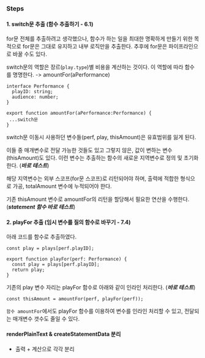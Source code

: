 ### Steps

#### 1. switch문 추출 (함수 추출하기 - 6.1)
for문 전체를 추출하려고 생각했으나, 함수가 하는 일을 최대한 명확하게 만들기 위한 목적으로 for문은 그대로 유지하고 내부 로직만을 추출한다. 
추후에 for문은 파이프라인으로 바꿀 수도 있다.

switch문의 역할은 장르(``play.type``)별 비용을 계산하는 것이다.
이 역할에 따라 함수를 명명한다. -> amountFor(aPerformance)

```
interface Performance {
  playID: string;
  audience: number;
}

export function amountFor(aPerformance:Performance) {
 ...switch문
}
```

switch문 이동시 사용하던 변수들(perf, play, thisAmount)은 유효범위를 잃게 된다. 

이들 중 매개변수로 전달 가능한 것들도 있고 그렇지 않은, 값이 변하는 변수(thisAmount)도 있다.
이런 변수는 추출하는 함수의 새로운 지역변수로 정의 및 초기화한다. (***바로 테스트***)

해당 지역변수는 외부 스코프(for문 스코프)로 리턴되어야 하며, 출력에 적합한 형식으로 가공, totalAmount 변수에 누적되어야 한다.

기존 thisAmount 변수로 amountFor의 리턴을 할당해서 필요한 연산을 수행한다. (***statement 함수 바로 테스트***)

#### 2. playFor 추출 (임시 변수를 질의 함수로 바꾸기 - 7.4)
아래 코드를 함수로 추출하였다.
```
const play = plays[perf.playID];
```

```
export function playFor(perf: Performance) {
  const play = plays[perf.playID];
  return play;
}
```

기존의 play 변수 자리는 playFor 함수로 아래와 같이 인라인 처리한다. (***바로 테스트***)

```
const thisAmount = amountFor(perf, playFor(perf));
```

``함수 amountFor``에서도 playFor 함수를 이용하여 변수를 인라인 처리할 수 있고, 전달되는 매개변수 갯수도 줄일 수 있다.

#### renderPlainText & createStatementData 분리
- 출력 + 계산으로 각각 분리
